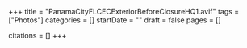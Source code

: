 +++
title = "PanamaCityFLCECExteriorBeforeClosureHQ1.avif"
tags = ["Photos"]
categories = []
startDate = ""
draft = false
pages = []

citations = []
+++
